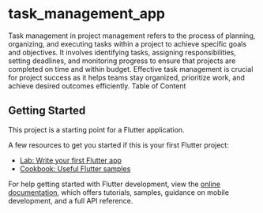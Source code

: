 # task_management_app

Task management in project management refers to the process of planning, organizing,
and executing tasks within a project to achieve specific goals and objectives. It involves 
identifying tasks, assigning responsibilities, setting deadlines, and monitoring progress to
ensure that projects are completed on time and within budget. Effective task management is 
crucial for project success as it helps teams stay organized, prioritize work, and achieve 
desired outcomes efficiently.  Table of Content

## Getting Started

This project is a starting point for a Flutter application.

A few resources to get you started if this is your first Flutter project:

- [Lab: Write your first Flutter app](https://docs.flutter.dev/get-started/codelab)
- [Cookbook: Useful Flutter samples](https://docs.flutter.dev/cookbook)

For help getting started with Flutter development, view the
[online documentation](https://docs.flutter.dev/), which offers tutorials,
samples, guidance on mobile development, and a full API reference.
